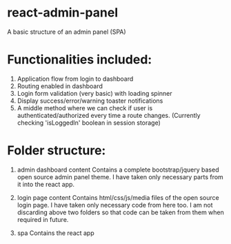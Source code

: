 # react-admin-panel
A basic structure of an admin panel (SPA)

# Functionalities included: 
1. Application flow from login to dashboard
2. Routing enabled in dashboard
3. Login form validation (very basic) with loading spinner
4. Display success/error/warning toaster notifications
5. A middle method where we can check if user is authenticated/authorized every time a route changes. (Currently checking 'isLoggedIn' boolean in session storage)


# Folder structure:

1. admin dashboard content
Contains a complete bootstrap/jquery based open source admin panel theme. I have taken only necessary parts from it into the react app.

2. login page content
Contains html/css/js/media files of the open source login page. I have taken only necessary code from here too. 
I am not discarding above two folders so that code can be taken from them when required in future. 

3. spa
Contains the react app





